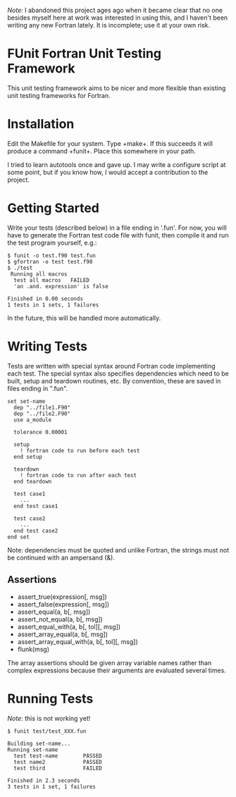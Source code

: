 *Note:* I abandoned this project ages ago when it became clear that no one besides myself here at work was interested in using this, and I haven't been writing any new Fortran lately.  It is incomplete; use it at your own risk.


FUnit Fortran Unit Testing Framework
====================================

This unit testing framework aims to be nicer and more flexible than existing unit testing frameworks for Fortran.


Installation
============

Edit the Makefile for your system.  Type +make+.  If this succeeds it will produce a command +funit+.  Place this somewhere in your path.

I tried to learn autotools once and gave up.  I may write a configure script at some point, but if you know how, I would accept a contribution to the project.


Getting Started
===============

Write your tests (described below) in a file ending in '.fun'.  For now, you will have to generate the Fortran test code file with funit, then compile it and run the test program yourself, e.g.:

    $ funit -o test.f90 test.fun
    $ gfortran -o test test.f90
    $ ./test
     Running all macros
      test all macros   FAILED
      'an .and. expression' is false
    
    Finished in 0.00 seconds
    1 tests in 1 sets, 1 failures

In the future, this will be handled more automatically.


Writing Tests
=============

Tests are written with special syntax around Fortran code implementing each test.  The special syntax also specifies dependencies which need to be built, setup and teardown routines, etc.  By convention, these are saved in files ending in ".fun".

    set set-name
      dep "../file1.F90"
      dep "../file2.F90"
      use a_module
    
      tolerance 0.00001

      setup
        ! fortran code to run before each test
      end setup
    
      teardown
        ! fortran code to run after each test
      end teardown
    
      test case1
        ...
      end test case1
    
      test case2
        ...
      end test case2
    end set

Note: dependencies must be quoted and unlike Fortran, the strings must not be continued with an ampersand (&).


Assertions
----------

- assert_true(expression[, msg])
- assert_false(expression[, msg])
- assert_equal(a, b[, msg])
- assert_not_equal(a, b[, msg])
- assert_equal_with(a, b[, tol][, msg])
- assert_array_equal(a, b[, msg])
- assert_array_equal_with(a, b[, tol][, msg])
- flunk(msg)

The array assertions should be given array variable names rather than complex expressions because their arguments are evaluated several times.


Running Tests
=============

*Note:* this is not working yet!

    $ funit test/test_XXX.fun

    Building set-name...
    Running set-name
      test test-name        PASSED
      test name2            PASSED
      test third            FAILED
    
    Finished in 2.3 seconds
    3 tests in 1 set, 1 failures
